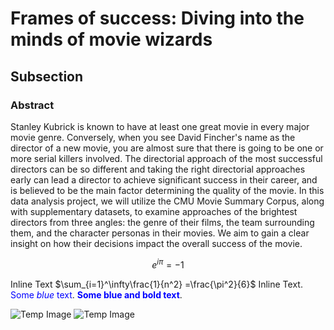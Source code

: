 <!-- Don't add layout -->

# **Frames of success: Diving into the minds of movie wizards**

## Subsection

### Abstract

Stanley Kubrick is known to have at least one great movie in every major movie genre. Conversely, when you see David Fincher's name as the director of a new movie, you are almost sure that there is going to be one or more serial killers involved. The directorial approach of the most successful directors can be so different and taking the right directorial approaches early can lead a director to achieve significant success in their career, and is believed to be the main factor determining the quality of the movie. In this data analysis project, we will utilize the CMU Movie Summary Corpus, along with supplementary datasets, to examine approaches of the brightest directors from three angles: the genre of their films, the team surrounding them, and the character personas in their movies. We aim to gain a clear insight on how their decisions impact the overall success of the movie.

$$
e^{i \pi} = -1$$

Inline Text $\sum_{i=1}^\infty\frac{1}{n^2} =\frac{\pi^2}{6}$ Inline Text. <span style="color:blue">Some *blue* text</span>. <span style="color: blue; font-weight: bold;">Some blue and bold text</span>.

![Temp Image](https://i.postimg.cc/L8ZnDTVR/image-2023-12-11-214623541.png)
![Temp Image](https://i.postimg.cc/8cHW6gW4/magie-noire-menace.jpg)
